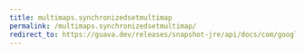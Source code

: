 ```yaml
---
title: multimaps.synchronizedsetmultimap
permalink: /multimaps.synchronizedsetmultimap/
redirect_to: https://guava.dev/releases/snapshot-jre/api/docs/com/google/common/collect/Multimaps.html#synchronizedSetMultimap-com.google.common.collect.SetMultimap-
---
```

